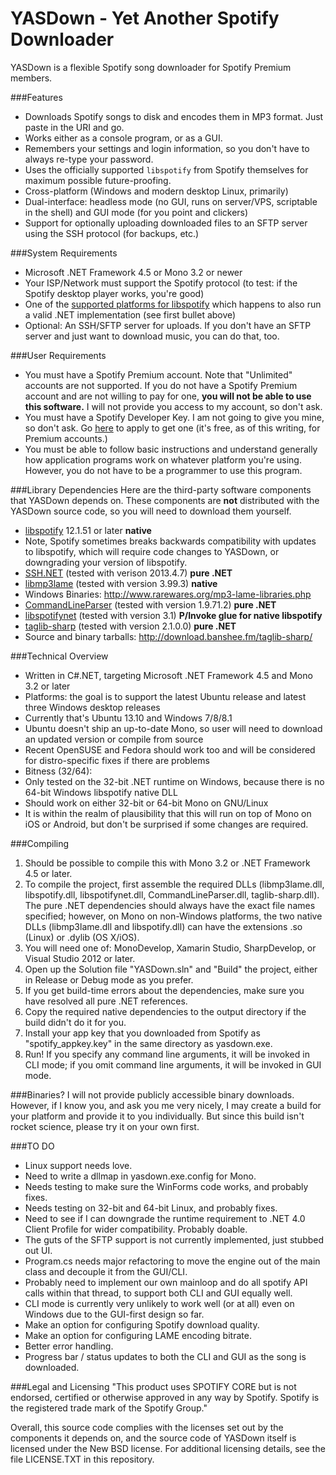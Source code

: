 YASDown - Yet Another Spotify Downloader
=========

YASDown is a flexible Spotify song downloader for Spotify Premium members.

###Features
  - Downloads Spotify songs to disk and encodes them in MP3 format. Just paste in the URI and go.
  - Works either as a console program, or as a GUI.
  - Remembers your settings and login information, so you don't have to always re-type your password.
  - Uses the officially supported `libspotify` from Spotify themselves for maximum possible future-proofing.
  - Cross-platform (Windows and modern desktop Linux, primarily)
  - Dual-interface: headless mode (no GUI, runs on server/VPS, scriptable in the shell) and GUI mode (for you point and clickers)
  - Support for optionally uploading downloaded files to an SFTP server using the SSH protocol (for backups, etc.)

###System Requirements
  - Microsoft .NET Framework 4.5 or Mono 3.2 or newer
  - Your ISP/Network must support the Spotify protocol (to test: if the Spotify desktop player works, you're good)
  - One of the [supported platforms for libspotify](https://developer.spotify.com/technologies/libspotify/#libspotify-downloads) which happens to also run a valid .NET implementation (see first bullet above)
  - Optional: An SSH/SFTP server for uploads. If you don't have an SFTP server and just want to download music, you can do that, too.

###User Requirements
  - You must have a Spotify Premium account. Note that "Unlimited" accounts are not supported. If you do not have a Spotify Premium account and are not willing to pay for one, **you will not be able to use this software.** I will not provide you access to my account, so don't ask.
  - You must have a Spotify Developer Key. I am not going to give you mine, so don't ask. Go [here](https://devaccount.spotify.com/my-account/keys/) to apply to get one (it's free, as of this writing, for Premium accounts.)
  - You must be able to follow basic instructions and understand generally how application programs work on whatever platform you're using. However, you do not have to be a programmer to use this program.

###Library Dependencies
Here are the third-party software components that YASDown depends on. These components are **not** distributed with the YASDown source code, so you will need to download them yourself.
  - [libspotify](https://developer.spotify.com/technologies/libspotify) 12.1.51 or later **native**
   - Note, Spotify sometimes breaks backwards compatibility with updates to libspotify, which will require code changes to YASDown, or downgrading your version of libspotify.
  - [SSH.NET](http://sshnet.codeplex.com/) (tested with verison 2013.4.7) **pure .NET**
  - [libmp3lame](http://lame.sourceforge.net/download.php) (tested with version 3.99.3) **native**
   - Windows Binaries: http://www.rarewares.org/mp3-lame-libraries.php
  - [CommandLineParser](http://commandline.codeplex.com/) (tested with version 1.9.71.2) **pure .NET**
  - [libspotifynet](http://libspotifydotnet.codeplex.com/) (tested with version 3.1) **P/Invoke glue for native libspotify**
  - [taglib-sharp](https://github.com/mono/taglib-sharp) (tested with version 2.1.0.0) **pure .NET**
   - Source and binary tarballs: http://download.banshee.fm/taglib-sharp/

###Technical Overview
  - Written in C#.NET, targeting Microsoft .NET Framework 4.5 and Mono 3.2 or later
  - Platforms: the goal is to support the latest Ubuntu release and latest three Windows desktop releases
   - Currently that's Ubuntu 13.10 and Windows 7/8/8.1
   - Ubuntu doesn't ship an up-to-date Mono, so user will need to download an updated version or compile from source
   - Recent OpenSUSE and Fedora should work too and will be considered for distro-specific fixes if there are problems
  - Bitness (32/64):
   - Only tested on the 32-bit .NET runtime on Windows, because there is no 64-bit Windows libspotify native DLL
   - Should work on either 32-bit or 64-bit Mono on GNU/Linux
  - It is within the realm of plausibility that this will run on top of Mono on iOS or Android, but don't be surprised if some changes are required.
  
###Compiling
1. Should be possible to compile this with Mono 3.2 or .NET Framework 4.5 or later.
2. To compile the project, first assemble the required DLLs (libmp3lame.dll, libspotify.dll, libspotifynet.dll, CommandLineParser.dll, taglib-sharp.dll). The pure .NET dependencies should always have the exact file names specified; however, on Mono on non-Windows platforms, the two native DLLs (libmp3lame.dll and libspotify.dll) can have the extensions .so (Linux) or .dylib (OS X/iOS).
3. You will need one of: MonoDevelop, Xamarin Studio, SharpDevelop, or Visual Studio 2012 or later. 
4. Open up the Solution file "YASDown.sln" and "Build" the project, either in Release or Debug mode as you prefer.
5. If you get build-time errors about the dependencies, make sure you have resolved all pure .NET references.
6. Copy the required native dependencies to the output directory if the build didn't do it for you.
7. Install your app key that you downloaded from Spotify as "spotify_appkey.key" in the same directory as yasdown.exe.
8. Run! If you specify any command line arguments, it will be invoked in CLI mode; if you omit command line arguments, it will be invoked in GUI mode.

###Binaries?
I will not provide publicly accessible binary downloads. However, if I know you, and ask you me very nicely, I may create a build for your platform and provide it to you individually. But since this build isn't rocket science, please try it on your own first.

###TO DO
 - Linux support needs love.
  - Need to write a dllmap in yasdown.exe.config for Mono.
  - Needs testing to make sure the WinForms code works, and probably fixes.
  - Needs testing on 32-bit and 64-bit Linux, and probably fixes.
 - Need to see if I can downgrade the runtime requirement to .NET 4.0 Client Profile for wider compatibility. Probably doable.
 - The guts of the SFTP support is not currently implemented, just stubbed out UI.
 - Program.cs needs major refactoring to move the engine out of the main class and decouple it from the GUI/CLI.
 - Probably need to implement our own mainloop and do all spotify API calls within that thread, to support both CLI and GUI equally well.
 - CLI mode is currently very unlikely to work well (or at all) even on Windows due to the GUI-first design so far.
 - Make an option for configuring Spotify download quality.
 - Make an option for configuring LAME encoding bitrate.
 - Better error handling.
 - Progress bar / status updates to both the CLI and GUI as the song is downloaded.

###Legal and Licensing
"This product uses SPOTIFY CORE but is not endorsed, certified or otherwise approved in any way by Spotify. Spotify is the registered trade mark of the Spotify Group."

Overall, this source code complies with the licenses set out by the components it depends on, and the source code of YASDown itself is licensed under the New BSD license.
For additional licensing details, see the file LICENSE.TXT in this repository.

    